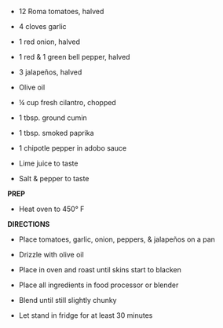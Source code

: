 -   12 Roma tomatoes, halved

-   4 cloves garlic

-   1 red onion, halved

-   1 red & 1 green bell pepper, halved

-   3 jalapeños, halved

-   Olive oil

-   ¼ cup fresh cilantro, chopped

-   1 tbsp. ground cumin

-   1 tbsp. smoked paprika

-   1 chipotle pepper in adobo sauce

-   Lime juice to taste

-   Salt & pepper to taste

**PREP**

-   Heat oven to 450° F

**DIRECTIONS**

-   Place tomatoes, garlic, onion, peppers, & jalapeños on a pan

-   Drizzle with olive oil

-   Place in oven and roast until skins start to blacken

-   Place all ingredients in food processor or blender

-   Blend until still slightly chunky

-   Let stand in fridge for at least 30 minutes
